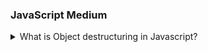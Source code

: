 ### JavaScript Medium

<details>
<summary>What is Object destructuring in Javascript?</summary>

Object destructuring is the special feature in JavaScript. It is a convenient way to extract data from JavaScript objects and assign them to the variable in more readable way. 

Object destructuring allows you to write less code and make it more readable, especially when working with objects with many properties.

Object destructuring provides shorthand syntax to extracting value from the objects and array.

**Syntax :**

```js
const { } = objectName;
```

**Example :**

```js showLineNumbers=true 
const student = { 
   name : "Yogita",
   age : "21",
   city : "Pune"
    };

// Without destructuring

const name = student.name;
const age = student.age;
const city = student.city;

// With destructuring

const {name, age, city } = student;

console.log(name);  // Output: Yogita
console.log(age);   // Output: 21
console.log(city);  // Output: Pune

```
In the above example, we created an object `student` with properties name, age, and city. Then, we used object destructuring to create variables `name`, `age`, and `city` and assigned them the corresponding values from the `student` object.

</details>

